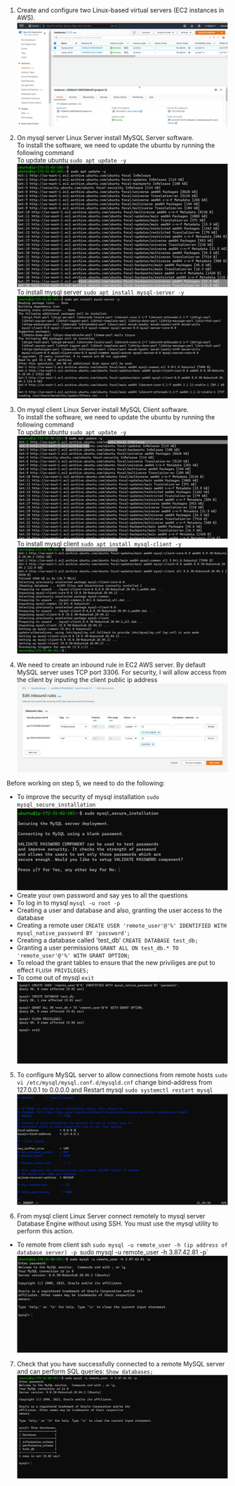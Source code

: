 1. Create and configure two Linux-based virtual servers (EC2 instances in AWS).
![](Images/Capture.PNG)

2. On mysql server Linux Server install MySQL Server software.   
To install the software, we need to update the ubuntu by running the following command  
To update ubuntu `sudo apt update -y`  
![](Images/Capture1.PNG)
To install mysql server `sudo apt install mysql-server -y`
![](Images/Capture2.PNG)

3. On mysql client Linux Server install MySQL Client software.  
To install the software, we need to update the ubuntu by running the following command  
To update ubuntu `sudo apt update -y`
![](Images/Capture3.PNG)
To install mysql client 
`sudo apt install mysql-client -y`
![](Images/Capture4.PNG)

4. We need to create an inbound rule in EC2 AWS server. By default MySQL server uses TCP port 3306. For security, I will allow access from the client by inputing the client public ip address
![](Images/Capture5.PNG)

Before working on step 5, we need to do the following:
- To improve the security of mysql installation
`sudo mysql_secure_installation`
![](Images/Capture6.PNG)
- Create your own password and say yes to all the questions
- To log in to mysql
`mysql -u root -p`
- Creating a user and database and also, granting the user access to the database
- Creating a remote user
`CREATE USER 'remote_user'@'%' IDENTIFIED WITH mysql_native_password BY 'password';`
- Creating a database called 'test_db'
`CREATE DATABASE test_db;`
- Granting a user permissions
`GRANT ALL ON test_db.* TO 'remote_user'@'%' WITH GRANT OPTION; `
- To reload the grant tables to ensure that the new priviliges are put to effect
`FLUSH PRIVILEGES;`
- To come out of mysql
`exit`
![](Images/Capture8.PNG)

5. To configure MySQL server to allow connections from remote hosts
`sudo vi /etc/mysql/mysql.conf.d/mysqld.cnf`
change bind-address from 127.0.0.1 to 0.0.0.0 and 
Restart mysql
`sudo systemctl restart mysql`
![](Images/Capture9.PNG)

6. From mysql client Linux Server connect remotely to mysql server Database Engine without using SSH. You must use the mysql utility to perform this action.
- To remote from client ssh
`sudo mysql -u remote_user -h (ip address of database server) -p
`sudo mysql -u remote_user -h 3.87.42.81 -p`
![](Images/Capture10.PNG)

7. Check that you have successfully connected to a remote MySQL server and can perform SQL queries:
`Show databases;`
![](Images/Capture11.PNG)




